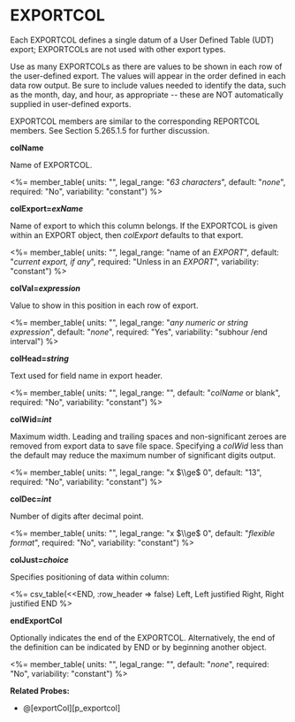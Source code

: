 # EXPORTCOL

Each EXPORTCOL defines a single datum of a User Defined Table (UDT) export; EXPORTCOLs are not used with other export types.

Use as many EXPORTCOLs as there are values to be shown in each row of the user-defined export. The values will appear in the order defined in each data row output. Be sure to include values needed to identify the data, such as the month, day, and hour, as appropriate -- these are NOT automatically supplied in user-defined exports.

EXPORTCOL members are similar to the corresponding REPORTCOL members. See Section 5.265.1.5 for further discussion.

**colName**

Name of EXPORTCOL.

<%= member_table(
  units: "",
  legal_range: "*63 characters*",
  default: "*none*",
  required: "No",
  variability: "constant")
  %>

**colExport=*exName***

Name of export to which this column belongs. If the EXPORTCOL is given within an EXPORT object, then *colExport* defaults to that export.

<%= member_table(
  units: "",
  legal_range: "name of an *EXPORT*",
  default: "*current export, if any*",
  required: "Unless in an *EXPORT*",
  variability: "constant")
  %>

**colVal=*expression***

Value to show in this position in each row of export.

<%= member_table(
  units: "",
  legal_range: "*any numeric or string expression*",
  default: "*none*",
  required: "Yes",
  variability: "subhour /end interval")
  %>

**colHead=*string***

Text used for field name in export header.

<%= member_table(
  units: "",
  legal_range: "",
  default: "*colName* or blank",
  required: "No",
  variability: "constant")
  %>

**colWid=*int***

Maximum width. Leading and trailing spaces and non-significant zeroes are removed from export data to save file space. Specifying a *colWid* less than the default may reduce the maximum number of significant digits output.

<%= member_table(
  units: "",
  legal_range: "x $\\ge$ 0",
  default: "13",
  required: "No",
  variability: "constant")
  %>

**colDec=*int***

Number of digits after decimal point.

<%= member_table(
  units: "",
  legal_range: "x $\\ge$ 0",
  default: "*flexible format*",
  required: "No",
  variability: "constant")
  %>

**colJust=*choice***

Specifies positioning of data within column:

<%= csv_table(<<END, :row_header => false)
  Left,    Left justified
  Right,   Right justified
END
%>

**endExportCol**

Optionally indicates the end of the EXPORTCOL. Alternatively, the end of the definition can be indicated by END or by beginning another object.

<%= member_table(
  units: "",
  legal_range: "",
  default: "*none*",
  required: "No",
  variability: "constant")
  %>

**Related Probes:**

- @[exportCol][p_exportcol]
